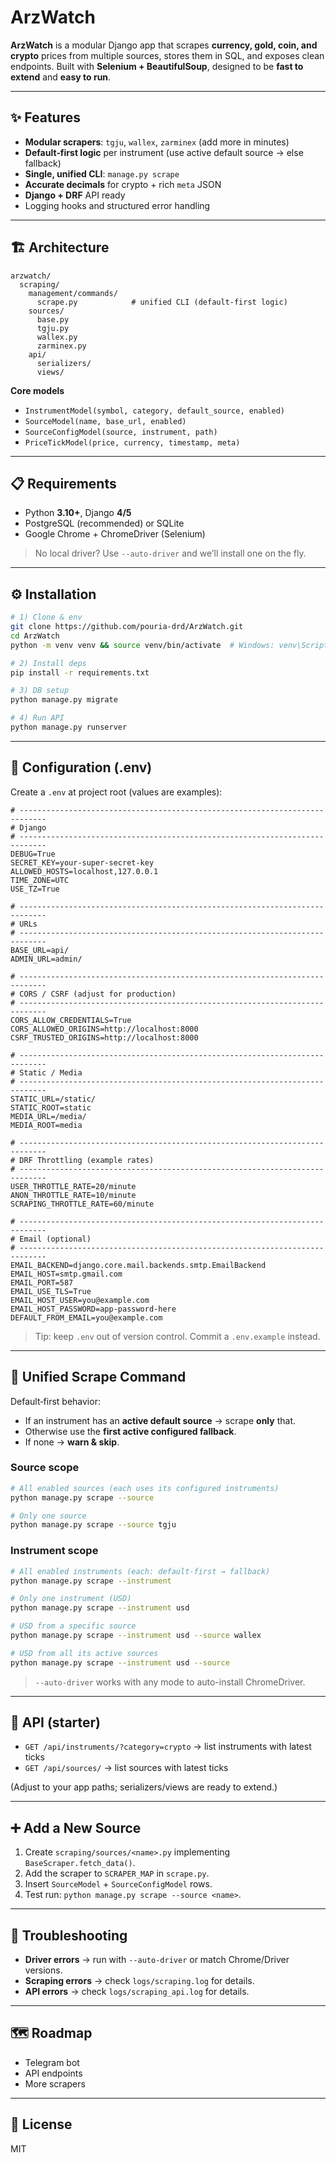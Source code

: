 # ArzWatch

**ArzWatch** is a modular Django app that scrapes **currency, gold, coin, and crypto** prices from multiple sources, stores them in SQL, and exposes clean endpoints. Built with **Selenium + BeautifulSoup**, designed to be **fast to extend** and **easy to run**.

---

## ✨ Features

-   **Modular scrapers**: `tgju`, `wallex`, `zarminex` (add more in minutes)
-   **Default‑first logic** per instrument (use active default source → else fallback)
-   **Single, unified CLI**: `manage.py scrape`
-   **Accurate decimals** for crypto + rich `meta` JSON
-   **Django + DRF** API ready
-   Logging hooks and structured error handling

---

## 🏗 Architecture

```
arzwatch/
  scraping/
    management/commands/
      scrape.py            # unified CLI (default‑first logic)
    sources/
      base.py
      tgju.py
      wallex.py
      zarminex.py
    api/
      serializers/
      views/
```

**Core models**

-   `InstrumentModel(symbol, category, default_source, enabled)`
-   `SourceModel(name, base_url, enabled)`
-   `SourceConfigModel(source, instrument, path)`
-   `PriceTickModel(price, currency, timestamp, meta)`

---

## 📋 Requirements

-   Python **3.10+**, Django **4/5**
-   PostgreSQL (recommended) or SQLite
-   Google Chrome + ChromeDriver (Selenium)

> No local driver? Use `--auto-driver` and we’ll install one on the fly.

---

## ⚙️ Installation

```bash
# 1) Clone & env
git clone https://github.com/pouria-drd/ArzWatch.git
cd ArzWatch
python -m venv venv && source venv/bin/activate  # Windows: venv\Scripts\activate

# 2) Install deps
pip install -r requirements.txt

# 3) DB setup
python manage.py migrate

# 4) Run API
python manage.py runserver
```

---

## 🔐 Configuration (.env)

Create a `.env` at project root (values are examples):

```env
# ----------------------------------------------------------------------------
# Django
# ----------------------------------------------------------------------------
DEBUG=True
SECRET_KEY=your-super-secret-key
ALLOWED_HOSTS=localhost,127.0.0.1
TIME_ZONE=UTC
USE_TZ=True

# ----------------------------------------------------------------------------
# URLs
# ----------------------------------------------------------------------------
BASE_URL=api/
ADMIN_URL=admin/

# ----------------------------------------------------------------------------
# CORS / CSRF (adjust for production)
# ----------------------------------------------------------------------------
CORS_ALLOW_CREDENTIALS=True
CORS_ALLOWED_ORIGINS=http://localhost:8000
CSRF_TRUSTED_ORIGINS=http://localhost:8000

# ----------------------------------------------------------------------------
# Static / Media
# ----------------------------------------------------------------------------
STATIC_URL=/static/
STATIC_ROOT=static
MEDIA_URL=/media/
MEDIA_ROOT=media

# ----------------------------------------------------------------------------
# DRF Throttling (example rates)
# ----------------------------------------------------------------------------
USER_THROTTLE_RATE=20/minute
ANON_THROTTLE_RATE=10/minute
SCRAPING_THROTTLE_RATE=60/minute

# ----------------------------------------------------------------------------
# Email (optional)
# ----------------------------------------------------------------------------
EMAIL_BACKEND=django.core.mail.backends.smtp.EmailBackend
EMAIL_HOST=smtp.gmail.com
EMAIL_PORT=587
EMAIL_USE_TLS=True
EMAIL_HOST_USER=you@example.com
EMAIL_HOST_PASSWORD=app-password-here
DEFAULT_FROM_EMAIL=you@example.com
```

> Tip: keep `.env` out of version control. Commit a `.env.example` instead.

---

## 🧰 Unified Scrape Command

Default‑first behavior:

-   If an instrument has an **active default source** → scrape **only** that.
-   Otherwise use the **first active configured fallback**.
-   If none → **warn & skip**.

### Source scope

```bash
# All enabled sources (each uses its configured instruments)
python manage.py scrape --source

# Only one source
python manage.py scrape --source tgju
```

### Instrument scope

```bash
# All enabled instruments (each: default‑first → fallback)
python manage.py scrape --instrument

# Only one instrument (USD)
python manage.py scrape --instrument usd

# USD from a specific source
python manage.py scrape --instrument usd --source wallex

# USD from all its active sources
python manage.py scrape --instrument usd --source
```

> `--auto-driver` works with any mode to auto-install ChromeDriver.

---

## 📡 API (starter)

-   `GET /api/instruments/?category=crypto` → list instruments with latest ticks
-   `GET /api/sources/` → list sources with latest ticks

(Adjust to your app paths; serializers/views are ready to extend.)

---

## ➕ Add a New Source

1. Create `scraping/sources/<name>.py` implementing `BaseScraper.fetch_data()`.
2. Add the scraper to `SCRAPER_MAP` in `scrape.py`.
3. Insert `SourceModel` + `SourceConfigModel` rows.
4. Test run: `python manage.py scrape --source <name>`.

---

## 🧪 Troubleshooting

-   **Driver errors** → run with `--auto-driver` or match Chrome/Driver versions.
-   **Scraping errors** → check `logs/scraping.log` for details.
-   **API errors** → check `logs/scraping_api.log` for details.

---

## 🗺 Roadmap

-   Telegram bot
-   API endpoints
-   More scrapers

---

## 📜 License

MIT
